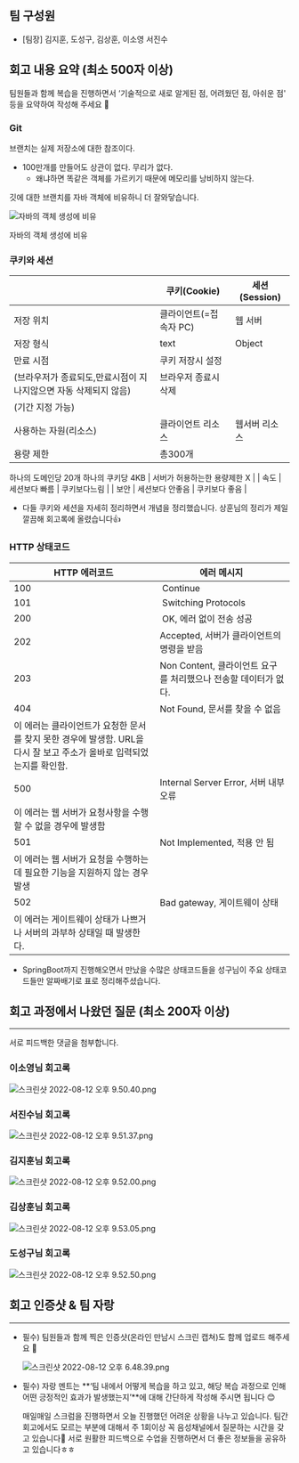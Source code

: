 ## 팀 구성원

- [팀장] 김지훈, 도성구, 김상훈, 이소영 서진수

## 회고 내용 요약 (최소 500자 이상)

팀원들과 함께 복습을 진행하면서 ‘기술적으로 새로 알게된 점, 어려웠던 점, 아쉬운 점' 등을 요약하여 작성해 주세요 🙂

### **Git**

브랜치는 실제 저장소에 대한 참조이다.

- 100만개를 만들어도 상관이 없다. 무리가 없다.
    - 왜냐하면 똑같은 객체를 가르키기 때문에 메모리를 낭비하지 않는다.

깃에 대한 브랜치를 자바 객체에 비유하니 더 잘와닿습니다.

![자바의 객체 생성에 비유](https://s3-us-west-2.amazonaws.com/secure.notion-static.com/ca5ec4d1-c572-43bb-88d3-023396afda78/%E1%84%89%E1%85%B3%E1%84%8F%E1%85%B3%E1%84%85%E1%85%B5%E1%86%AB%E1%84%89%E1%85%A3%E1%86%BA_2022-08-08_%E1%84%8B%E1%85%A9%E1%84%8C%E1%85%A5%E1%86%AB_9.49.58.png)

자바의 객체 생성에 비유

### **쿠키와 세션**

|  | 쿠키(Cookie) | 세션(Session) |
| --- | --- | --- |
| 저장 위치 | 클라이언트(=접속자 PC) | 웹 서버 |
| 저장 형식 | text | Object |
| 만료 시점 | 쿠키 저장시 설정
(브라우저가 종료되도,만료시점이 지나지않으면 자동 삭제되지 않음) | 브라우저 종료시 삭제
(기간 지정 가능) |
| 사용하는 자원(리소스) | 클라이언트 리소스 | 웹서버 리소스 |
| 용량 제한 | 총300개
하나의 도메인당 20개
하나의 쿠키당 4KB | 서버가 허용하는한 용량제한 X |
| 속도 | 세션보다 빠름 | 쿠키보다느림 |
| 보안 | 세션보다 안좋음 | 쿠키보다 좋음 |
- 다들 쿠키와 세션을 자세히 정리하면서 개념을 정리했습니다. 상훈님의 정리가 제일 깔끔해 회고록에 올렸습니다👍

### HTTP 상태코드

|  HTTP 에러코드 | 에러 메시지  |
| --- | --- |
| 100 |  Continue  |
| 101  |  Switching Protocols |
| 200 |  OK, 에러 없이 전송 성공  |
| 202 | Accepted, 서버가 클라이언트의 명령을 받음 |
| 203 | Non Content, 클라이언트 요구를 처리했으나 전송할 데이터가 없다. |
| 404  | Not Found, 문서를 찾을 수 없음 
이 에러는 클라이언트가 요청한 문서를 찾지 못한 경우에 발생함. URL을 다시 잘 보고 주소가 올바로 입력되었는지를 확인함.  |
| 500 | Internal Server Error, 서버 내부 오류
이 에러는 웹 서버가 요청사항을 수행할 수 없을 경우에 발생함 |
| 501 | Not Implemented, 적용 안 됨
이 에러는 웹 서버가 요청을 수행하는데 필요한 기능을 지원하지 않는 경우 발생 |
| 502  | Bad gateway, 게이트웨이 상태 
이 에러는 게이트웨이 상태가 나쁘거나 서버의 과부하 상태일 때 발생한다. |
- SpringBoot까지 진행해오면서 만났을 수많은 상태코드들을 성구님이 주요 상태코드들만 알짜배기로 표로 정리해주셨습니다.

## 회고 과정에서 나왔던 질문 (최소 200자 이상)

---

서로 피드백한 댓글을 첨부합니다.

### 이소영님 회고록

![스크린샷 2022-08-12 오후 9.50.40.png](https://s3-us-west-2.amazonaws.com/secure.notion-static.com/75d521d7-89a5-4b5a-9ca2-4f0c686b51c4/%E1%84%89%E1%85%B3%E1%84%8F%E1%85%B3%E1%84%85%E1%85%B5%E1%86%AB%E1%84%89%E1%85%A3%E1%86%BA_2022-08-12_%E1%84%8B%E1%85%A9%E1%84%92%E1%85%AE_9.50.40.png)

### 서진수님 회고록

![스크린샷 2022-08-12 오후 9.51.37.png](https://s3-us-west-2.amazonaws.com/secure.notion-static.com/37730c1b-f055-4c32-92ba-bd0ee68d3ee6/%E1%84%89%E1%85%B3%E1%84%8F%E1%85%B3%E1%84%85%E1%85%B5%E1%86%AB%E1%84%89%E1%85%A3%E1%86%BA_2022-08-12_%E1%84%8B%E1%85%A9%E1%84%92%E1%85%AE_9.51.37.png)

### 김지훈님 회고록

![스크린샷 2022-08-12 오후 9.52.00.png](https://s3-us-west-2.amazonaws.com/secure.notion-static.com/0c98c9fd-0501-4c27-ad03-312effd63f7f/%E1%84%89%E1%85%B3%E1%84%8F%E1%85%B3%E1%84%85%E1%85%B5%E1%86%AB%E1%84%89%E1%85%A3%E1%86%BA_2022-08-12_%E1%84%8B%E1%85%A9%E1%84%92%E1%85%AE_9.52.00.png)

### 김상훈님 회고록

![스크린샷 2022-08-12 오후 9.53.05.png](https://s3-us-west-2.amazonaws.com/secure.notion-static.com/4ff504ea-19e1-4fad-bdb5-fa03a7382914/%E1%84%89%E1%85%B3%E1%84%8F%E1%85%B3%E1%84%85%E1%85%B5%E1%86%AB%E1%84%89%E1%85%A3%E1%86%BA_2022-08-12_%E1%84%8B%E1%85%A9%E1%84%92%E1%85%AE_9.53.05.png)

### 도성구님 회고록

![스크린샷 2022-08-12 오후 9.52.50.png](https://s3-us-west-2.amazonaws.com/secure.notion-static.com/4ef68750-dabf-4e52-b0cc-d2411f29b43f/%E1%84%89%E1%85%B3%E1%84%8F%E1%85%B3%E1%84%85%E1%85%B5%E1%86%AB%E1%84%89%E1%85%A3%E1%86%BA_2022-08-12_%E1%84%8B%E1%85%A9%E1%84%92%E1%85%AE_9.52.50.png)

## 회고 인증샷 & 팀 자랑

---

- 필수) 팀원들과 함께 찍은 인증샷(온라인 만남시 스크린 캡쳐)도 함께 업로드 해주세요 🙂
    
    ![스크린샷 2022-08-12 오후 6.48.39.png](https://s3-us-west-2.amazonaws.com/secure.notion-static.com/1445a831-8eef-43c7-aa45-9f6c1c6ef4ef/%E1%84%89%E1%85%B3%E1%84%8F%E1%85%B3%E1%84%85%E1%85%B5%E1%86%AB%E1%84%89%E1%85%A3%E1%86%BA_2022-08-12_%E1%84%8B%E1%85%A9%E1%84%92%E1%85%AE_6.48.39.png)
    
- 필수) 자랑 멘트는 **‘팀 내에서 어떻게 복습을 하고 있고, 해당 복습 과정으로 인해 어떤 긍정적인 효과가 발생했는지’**에 대해 간단하게 작성해 주시면 됩니다 😊
    
    매일매일 스크럼을 진행하면서 오늘 진행했던 어려운 상황을 나누고 있습니다. 팀간 회고에서도 모르는 부분에 대해서 주 1회이상 꼭 음성채널에서 질문하는 시간을 갖고 있습니다🧐 서로 원활한 피드백으로 수업을 진행하면서 더 좋은 정보들을 공유하고 있습니다ㅎㅎ